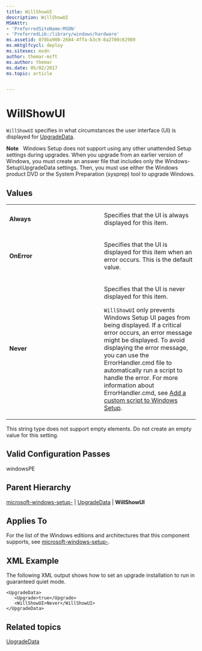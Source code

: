 ```yaml
---
title: WillShowUI
description: WillShowUI
MSHAttr:
- 'PreferredSiteName:MSDN'
- 'PreferredLib:/library/windows/hardware'
ms.assetid: 078ba908-2684-4ffa-b3c9-8a2700c62989
ms.mktglfcycl: deploy
ms.sitesec: msdn
author: themar-msft
ms.author: themar
ms.date: 05/02/2017
ms.topic: article


---
```


# WillShowUI


`WillShowUI` specifies in what circumstances the user interface (UI) is displayed for [UpgradeData](microsoft-windows-setup-upgradedata.md).

**Note**  
Windows Setup does not support using any other unattended Setup settings during upgrades. When you upgrade from an earlier version of Windows, you must create an answer file that includes only the Windows-Setup\\UpgradeData settings. Then, you must use either the Windows product DVD or the System Preparation (sysprep) tool to upgrade Windows.

 

## Values


<table>
<colgroup>
<col width="50%" />
<col width="50%" />
</colgroup>
<tbody>
<tr class="odd">
<td><p><strong>Always</strong></p></td>
<td><p>Specifies that the UI is always displayed for this item.</p></td>
</tr>
<tr class="even">
<td><p><strong>OnError</strong></p></td>
<td><p>Specifies that the UI is displayed for this item when an error occurs. This is the default value.</p></td>
</tr>
<tr class="odd">
<td><p><strong>Never</strong></p></td>
<td><p>Specifies that the UI is never displayed for this item.</p>
<p><code>WillShowUI</code> only prevents Windows Setup UI pages from being displayed. If a critical error occurs, an error message might be displayed. To avoid displaying the error message, you can use the ErrorHandler.cmd file to automatically run a script to handle the error. For more information about ErrorHandler.cmd, see <a href="https://docs.microsoft.com/en-us/windows-hardware/manufacture/desktop/add-a-custom-script-to-windows-setup" data-raw-source="[Add a custom script to Windows Setup](https://docs.microsoft.com/en-us/windows-hardware/manufacture/desktop/add-a-custom-script-to-windows-setup)">Add a custom script to Windows Setup</a>.</p></td>
</tr>
</tbody>
</table>

 

This string type does not support empty elements. Do not create an empty value for this setting.

## Valid Configuration Passes


windowsPE

## Parent Hierarchy


[microsoft-windows-setup-](microsoft-windows-setup.md) | [UpgradeData](microsoft-windows-setup-upgradedata.md) | **WillShowUI**

## Applies To


For the list of the Windows editions and architectures that this component supports, see [microsoft-windows-setup-](microsoft-windows-setup.md).

## <a href="" id="xmlexample"></a>XML Example


The following XML output shows how to set an upgrade installation to run in guaranteed quiet mode.

```
<UpgradeData>
   <Upgrade>true</Upgrade>
   <WillShowUI>Never</WillShowUI>
</UpgradeData>
```

## Related topics


[UpgradeData](microsoft-windows-setup-upgradedata.md)

 

 







